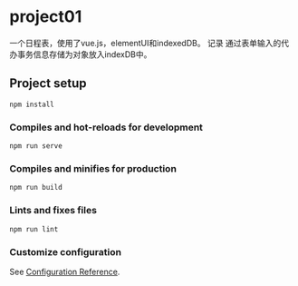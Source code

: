 # project01
一个日程表，使用了vue.js，elementUI和indexedDB。
记录
通过表单输入的代办事务信息存储为对象放入indexDB中。
## Project setup
```
npm install
```

### Compiles and hot-reloads for development
```
npm run serve
```

### Compiles and minifies for production
```
npm run build
```

### Lints and fixes files
```
npm run lint
```

### Customize configuration
See [Configuration Reference](https://cli.vuejs.org/config/).
